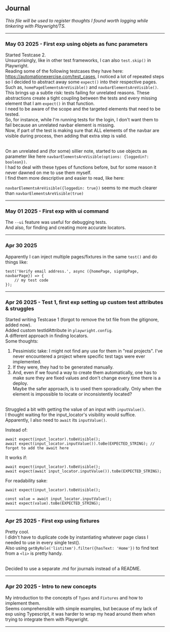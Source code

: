 ## Journal
_This file will be used to register thoughts I found worth logging while tinkering with Playwright/TS._ <br>

---
### May 03 2025 - First exp using objets as func parameters
Started Testcase 2. <br>
Unsurprisingly, like in other test frameworks, I can also `test.skip()` in Playwright.<br>
Reading some of the following testcases they have here: https://automationexercise.com/test_cases, I noticed a lot of repeated steps so I decided to abstract away some `expect()` into their respective pages. Such as, `homePageElementsAreVisible()` and `navbarElementsAreVisible()`. <br>
This brings up a subtle risk: tests failing for unrelated reasons. These abstractions create a tight coupling between the tests and every missing element that I am `expect()` in that function.<br>
I need to be aware of the scope and the targeted elements that need to be tested.<br>
So, for instance, while I'm running tests for the login, I don't want them to fail because an unrelated navbar element is missing. <br>
Now, if part of the test is making sure that ALL elements of the navbar are visible during process, then adding that extra step is valid.
<br><br>

On an unrelated and (for some) sillier note, started to use objects as parameter like here `navbarElementsAreVisible(options: {loggedin?: boolean})`. <br>
I had to deal with these types of functions before, but for some reason it never dawned on me to use them myself. <br>
I find them more descriptive and easier to read, like here:

`navbarElementsAreVisible({loggedin: true})` seems to me much clearer than `navbarElementsAreVisible(true)`

---
### May 01 2025 - First exp with ui command
The `--ui` feature was useful for debugging tests.<br>
And also, for finding and creating more accurate locators.

---
### Apr 30 2025
Apparently I can inject multiple pages/fixtures in the same `test()` and do things like:
```
test('Verify email address.', async ({homePage, signUpPage, navbarPage}) => {
    // my test code
});

```

---
### Apr 26 2025 - Test 1, first exp setting up custom test attributes & struggles
Started writing Testcase 1 (forgot to remove the txt file from the gitignore, added now).<br>
Added custom testIdAttribute in `playwright.config`. <br>
A different approach in finding locators. <br>
Some thoughts: <br>
1. Pessimistic take: I might not find any use for them in "real projects". I've never encountered a project where specific test tags were ever implemented.<br>
2. If they were, they had to be generated manually.<br>
3. And, even if we found a way to create them automatically, one has to make sure they are fixed values and don't change every time there is a deploy.<br>
Maybe the safer approach, is to used them sporadically. Only when the element is impossible to locate or inconsistently located?<br><br>

Struggled a bit with getting the value of an input with `inputValue()`. <br>
I thought waiting for the input_locator's visibility would suffice. <br>
Apparently, I also need to `await` its `inputValue()`.

Instead of:
```
await expect(input_locator).toBeVisible();
await expect(input_locator.inputValue()).toBe(EXPECTED_STRING); // forgot to add the await here
```
It works if:
```
await expect(input_locator).toBeVisible();
await expect(await input_locator.inputValue()).toBe(EXPECTED_STRING);
```
For readability sake:
```
await expect(input_locator).toBeVisible();

const value = await input_locator.inputValue(); 
await expect(value).toBe(EXPECTED_STRING);
```

---
### Apr 25 2025 - First exp using fixtures
Pretty cool. <br>
I didn't have to duplicate code by instantiating whatever page class I needed to use in every single test(). <br>
Also using `getByRole('listitem').filter({hasText: 'Home'})` to find text from a `<li>` is pretty handy. <br><br>

Decided to use a separate .md for journals instead of a README.

---
### Apr 20 2025 - Intro to new concepts
My introduction to the concepts of `Types` and `Fixtures` and how to implement them. <br>
Seems comprehensible with simple examples, but because of my lack of exp using Typescript, it was harder to wrap my head around them when trying to integrate them with Playwright. <br>

---